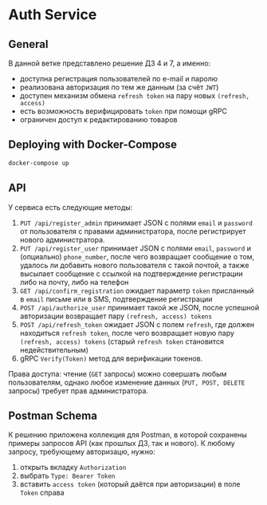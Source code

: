 # Auth Service

## General

В данной ветке представлено решение ДЗ 4 и 7, а именно:
* доступна регистрация пользователей по e-mail и паролю
* реализована авторизация по тем же данным (за счёт `JWT`)
* доступен механизм обмена `refresh token` на пару новых `(refresh, access)`
* есть возможность верифицировать `token` при помощи gRPC
* ограничен доступ к редактированию товаров

## Deploying with Docker-Compose
```bash
docker-compose up
```

## API

У сервиса есть следующие методы:
1. `PUT /api/register_admin` принимает JSON c полями `email` и `password` от пользователя с правами администратора,
после регистрирует нового администратора.
2. `PUT /api/register_user` принимает JSON с полями `email`, `password` и (опциально) `phone_number`, 
после чего возвращает сообщение о том, удалось ли добавить нового пользователя с такой почтой, 
а также высылает сообщение с ссылкой на подтверждение регистрации либо на почту, либо на телефон
3. `GET /api/confirm_registration` ожидает параметр `token` присланный в `email` письме или в SMS, подтверждение регистрации
4. `POST /api/authorize_user` принимает такой же JSON, 
 после успешной авторизации возвращает пару `(refresh, access) tokens`
5. `POST /api/refresh_token` ожидает JSON с полем `refresh`, где должен находиться `refresh token`, 
после чего возвращает новую пару `(refresh, access) tokens` (старый `refresh token` становится недействительным)
6. gRPC `Verify(Token)` метод для верификации токенов.

Права доступа: чтение (`GET` запросы) можно совершать любым пользователям,
однако любое изменение данных (`PUT, POST, DELETE` запросы) требует прав администратора.


## Postman Schema 

К решению приложена коллекция для Postman, в которой сохранены примеры запросов API (как прошлых ДЗ, так и нового).
К любому запросу, требующему авторизацю, нужно:
1. открыть вкладку `Authorization`
2. выбрать `Type: Bearer Token`
3. вставить `access token` (который даётся при авторизации) в поле `Token` справа 
